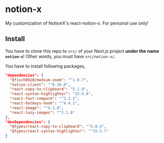 # notion-x

My customization of NotionX's react-notion-x. For personal use only!

## Install

You have to clone this repo to `src/` of your Next.js project **under the name `notion-x`**! Other words, you must have `src/notion-x/`.

You have to install following packages,

```json
"dependencies": {
  "@fisch0920/medium-zoom": "^1.0.7",
  "notion-client": "^6.16.0",
  "react-copy-to-clipboard": "5.1.0",
  "react-syntax-highlighter": "15.5.0",
  "react-fast-compare": "^3.2.2",
  "react-hotkeys-hook": "^4.4.1",
  "react-image": "^4.1.0",
  "react-lazy-images": "^1.1.0"
},
"devDependencies": {
  "@types/react-copy-to-clipboard": "^5.0.4",
  "@types/react-syntax-highlighter": "^15.5.7"
}
```
